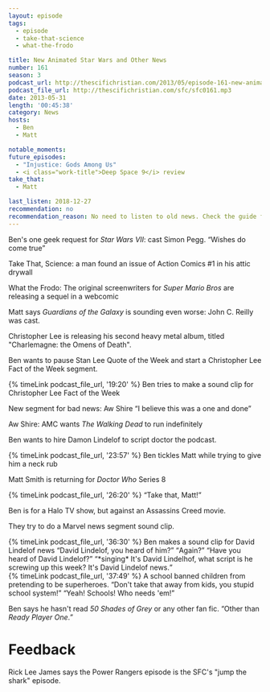 ```yaml
---
layout: episode
tags:
  - episode
  - take-that-science
  - what-the-frodo

title: New Animated Star Wars and Other News
number: 161
season: 3
podcast_url: http://thescifichristian.com/2013/05/episode-161-new-animated-star-wars-and-other-news/
podcast_file_url: http://thescifichristian.com/sfc/sfc0161.mp3
date: 2013-05-31
length: '00:45:38'
category: News
hosts:
  - Ben
  - Matt

notable_moments:
future_episodes:
  - "Injustice: Gods Among Us"
  - <i class="work-title">Deep Space 9</i> review
take_that:
  - Matt

last_listen: 2018-12-27
recommendation: no
recommendation_reason: No need to listen to old news. Check the guide for what's interesting in hindsight.
---
```

Ben's one geek request for <i class="work-title">Star Wars VII</i>: cast Simon Pegg. <q class="archivist inline">Wishes do come true</q>

Take That, Science: a man found an issue of Action Comics #1 in his attic drywall

What the Frodo: The original screenwriters for <i class="work-title">Super Mario Bros</i> are releasing a sequel in a webcomic

Matt says <i class="work-title">Guardians of the Galaxy</i> is sounding even worse: John C. Reilly was cast. 

Christopher Lee is releasing his second heavy metal album, titled "Charlemagne: the Omens of Death".

Ben wants to pause Stan Lee Quote of the Week and start a Christopher Lee Fact of the Week segment.

{% timeLink podcast_file_url, '19:20' %} Ben tries to make a sound clip for Christopher Lee Fact of the Week

New segment for bad news: Aw Shire <q class="archivist inline">I believe this was a one and done</q>

Aw Shire: AMC wants <i class="work-title">The Walking Dead</i> to run indefinitely

Ben wants to hire Damon Lindelof to script doctor the podcast. 

{% timeLink podcast_file_url, '23:57' %} Ben tickles Matt while trying to give him a neck rub

Matt Smith is returning for <i class="work-title">Doctor Who</i> Series 8

<div class="quote">
  {% timeLink podcast_file_url, '26:20' %}
  <q class="ben">Take that, Matt!</q>
</div>

Ben is for a Halo TV show, but against an Assassins Creed movie.

They try to do a Marvel news segment sound clip.

<div class="quote">
  {% timeLink podcast_file_url, '36:30' %}
  <span class="quote-context is-size-6">Ben makes a sound clip for David Lindelof news</span>
  <q class="matt">David Lindelof, you heard of him?</q>
  <q class="ben">Again?</q>
  <q class="matt">Have you heard of David Lindelof?</q>
  <q class="ben">*singing* It's David Lindelhof, what script is he screwing up this week? It's David Lindelof news.</q>
</div>

<div class="quote">
  {% timeLink podcast_file_url, '37:49' %}
  <span class="quote-context is-size-6">A school banned children from pretending to be superheroes.</span>
  <q class="ben">Don't take that away from kids, you stupid school system!</q>
  <q class="matt">Yeah! Schools! Who needs 'em!</q>
</div>

Ben says he hasn't read <i class="work-title">50 Shades of Grey</i> or any other fan fic. <q class="archivist inline">Other than <i class="work-title">Ready Player One</i>.</q>



# Feedback 
Rick Lee James says the Power Rangers episode is the SFC's "jump the shark" episode.
